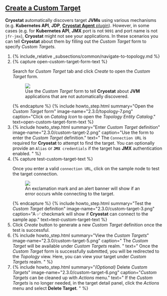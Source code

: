 ## [Create a Custom Target](#create-a-custom-target)

**Cryostat** automatically discovers target **JVMs** using various mechanisms (e.g.
**Kubernetes API**, **JDP**, [**Cryostat Agent** plugin](#using-the-cryostat-agent)).
However, in some cases (e.g. for **Kubernetes API**, **JMX** port is not `9091` and
port name is not `jfr-jmx`), **Cryostat** might not see your applications. In these
scenarios you can tell **Cryostat** about them by filling out the *Custom Target*
form to specify *Custom Targets*.

<ol>
  <li>
    {% include_relative _subsections/common/navigate-to-topology.md %}
  </li>
  <li>
    {% capture open-custom-target-form-text %}
    <p>
      Search for <i>Custom Target</i> tab and click <i>Create</i> to open the
      <i>Custom Target</i> form.
      <figure>
        <a href="{{ site.url }}/images/2.3.0/custom-target-1.png" target="_blank">
          <img src="{{ site.url }}/images/2.3.0/custom-target-1.png">
        </a>
        <figcaption>
          Use the <i>Custom Target</i> form to tell <b>Cryostat</b> about <b>JVM</b>
          applications that are not automatically discovered.
        </figcaption>
      </figure>
    </p>
    {% endcapture %}
    {% include howto_step.html
      summary="Open the <i>Custom Target</i> form"
      image-name="2.3.0/topology-7.png"
      caption="Click on <i>Catalog Icon</i> to open the <i>Topology Entity Catalog</i>."
      text=open-custom-target-form-text
    %}
  </li>
  <li>
    {% include howto_step.html
      summary="Enter <i>Custom Target</i> definition"
      image-name="2.3.0/custom-target-2.png"
      caption="Use the form to enter the <i>Custom Target</i> definition."
      text="
      The <code>Connection URL</code> is required for <b>Cryostat</b> to attempt to
      find the target. You can optionally provide an  <code>Alias</code> or
      <code><b>JMX</b> credentials</code> if the target has <b>JMX</b> authentication enabled.
      "
    %}
  </li>
  <li>
    {% capture test-custom-target-text %}
      <p>
        Once you enter a valid <code>connection URL</code>, click on the sample node to test
        the target connection.
        <figure>
          <a href="{{ site.url }}/images/2.3.0/custom-target-4.png" target="_blank">
            <img src="{{ site.url }}/images/2.3.0/custom-target-4.png">
          </a>
          <figcaption>
            An exclamation mark and an alert banner will show if an error
            occurs while connecting to the target.
          </figcaption>
        </figure>
      </p>
    {% endcapture %}
    {% include howto_step.html
      summary="Test the <i>Custom Target</i> definition"
      image-name="2.3.0/custom-target-3.png"
      caption="A &#9989; checkmark will show if <b>Cryostat</b> can connect to the sample app."
      text=test-custom-target-text
    %}
  </li>
  <li>
    <summary>Click <i>Create</i> button to generate a new <i>Custom Target</i>
    definition once the test is successful.</summary>
  </li>
  <li>
    {% include howto_step.html
      summary="View the <i>Custom Targets</i>"
      image-name="2.3.0/custom-target-5.png"
      caption="
          The <i>Custom Target</i> will be available under <i>Custom
          Targets</i> realm.
      "
      text="
          Once the <i>Custom Target</i> form is successfully submitted, you
          will be redirected to the <i>Topology</i> view. Here, you can view your
          target under <i>Custom Targets</i> realm.
      "
    %}
  </li>
  <li>
    {% include howto_step.html
      summary="<i>(Optional)</i> Delete <i>Custom Targets</i>"
      image-name="2.3.0/custom-target-6.png"
      caption="<i>Custom Targets</i> can be cleaned up with <i>Actions</i> menu."
      text="
      If the <i>Custom Targets</i> is no longer needed, in the target detail
      panel, click the <i>Actions</i> menu and select <b>Delete Target</b>.
      "
    %}
  </li>
</ol>
